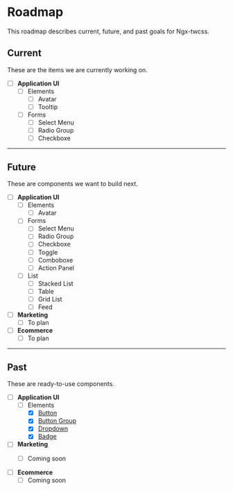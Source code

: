 # Roadmap

This roadmap describes current, future, and past goals for Ngx-twcss.

## Current

These are the items we are currently working on.

- [ ] <b>Application UI</b>
  - [ ] Elements
    - [ ] Avatar
    - [ ] Tooltip
  - [ ] Forms
    - [ ] Select Menu
    - [ ] Radio Group
    - [ ] Checkboxe

---

## Future

These are components we want to build next.

- [ ] <b>Application UI</b>
  - [ ] Elements
    - [ ] Avatar
  - [ ] Forms
    - [ ] Select Menu
    - [ ] Radio Group
    - [ ] Checkboxe
    - [ ] Toggle
    - [ ] Comboboxe
    - [ ] Action Panel
  - [ ] List
    - [ ] Stacked List
    - [ ] Table
    - [ ] Grid List
    - [ ] Feed

- [ ] <b>Marketing</b>
  - [ ] To plan

- [ ] <b>Ecommerce</b>
  - [ ] To plan

---

## Past

These are ready-to-use components.

- [ ] <b>Application UI</b>
  - [ ] Elements
    - [x] [Button](components/buttons.md)
    - [x] [Button Group](components/buttons-group.md)
    - [x] [Dropdown](components/dropdown.md)
    - [x] [Badge](components/badge.md)

- [ ] <b>Marketing</b>
  - [ ] Coming soon


- [ ] <b>Ecommerce</b>
  - [ ] Coming soon

